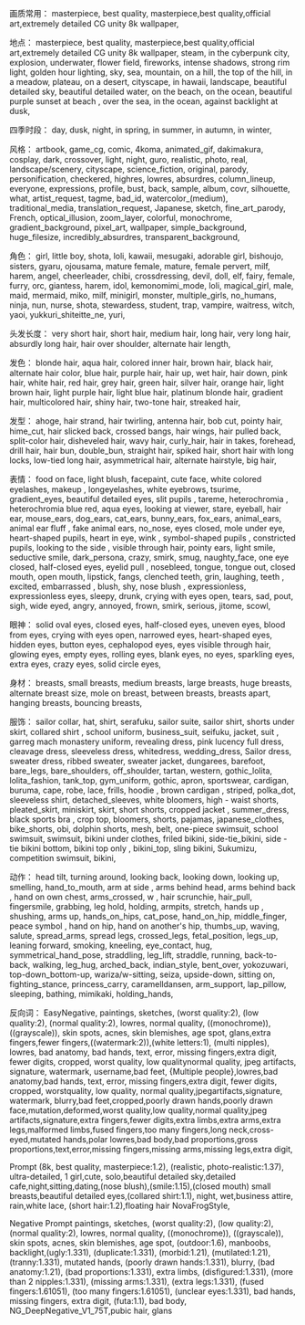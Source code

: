 画质常用：
masterpiece, best quality, masterpiece,best quality,official art,extremely detailed CG unity 8k wallpaper,
 
地点：
masterpiece, best quality, masterpiece,best quality,official art,extremely detailed CG unity 8k wallpaper, steam, in the cyberpunk city, explosion, underwater, flower field, fireworks, intense shadows, strong rim light, golden hour lighting, sky, sea, mountain, on a hill, the top of the hill, in a meadow, plateau, on a desert, cityscape, in hawaii, landscape, beautiful detailed sky, beautiful detailed water, on the beach, on the ocean, beautiful purple sunset at beach
, over the sea, in the ocean, against backlight at dusk,
 
四季时段：
day, dusk, night, in spring, in summer, in autumn, in winter,
 
风格：
artbook, game_cg, comic, 4koma, animated_gif, dakimakura, cosplay, dark, crossover, light, night, guro, realistic, photo, real, landscape/scenery, cityscape, science_fiction, original, parody, personification, checkered, highres, lowres, absurdres, column_lineup, everyone, expressions, profile, bust, back, sample, album, covr, silhouette, what, artist_request, tagme, bad_id, watercolor_(medium), traditional_media, translation_request, Japanese, sketch, fine_art_parody, French, optical_illusion, zoom_layer, colorful, monochrome, gradient_background, pixel_art, wallpaper, simple_background, huge_filesize, incredibly_absurdres, transparent_background,
 
角色：
girl, little boy, shota, loli, kawaii, mesugaki, adorable girl, bishoujo, sisters, gyaru, ojousama, mature female, mature, female pervert, milf, harem, angel, cheerleader, chibi, crossdressing, devil, doll, elf, fairy, female, furry, orc, giantess, harem, idol, kemonomimi_mode, loli, magical_girl, male, maid, mermaid, miko, milf, minigirl, monster, multiple_girls, no_humans, ninja, nun, nurse, shota, stewardess, student, trap, vampire, waitress, witch, yaoi, yukkuri_shiteitte_ne, yuri,
 
头发长度：
very short hair, short hair, medium hair, long hair, very long hair, absurdly long hair, hair over shoulder, alternate hair length,
 
发色：
blonde hair, aqua hair, colored inner hair, brown hair, black hair, alternate hair color, blue hair, purple hair, hair up, wet hair, hair down, pink hair, white hair, red hair, grey hair, green hair, silver hair, orange hair, light brown hair, light purple hair, light blue hair, platinum blonde hair, gradient hair, multicolored hair, shiny hair, two-tone hair, streaked hair,
 
发型：
ahoge, hair strand, hair twirling, antenna hair, bob cut, pointy hair, hime_cut, hair slicked back, crossed bangs, hair wings, hair pulled back, split-color hair, disheveled hair, wavy hair, curly_hair, hair in takes, forehead, drill hair, hair bun, double_bun, straight hair, spiked hair, short hair with long locks, low-tied long hair, asymmetrical hair, alternate hairstyle, big hair,
 
表情：
food on face, light blush, facepaint, cute face, white colored eyelashes, makeup , longeyelashes, white eyebrows, tsurime, gradient_eyes, beautiful detailed eyes, slit pupils , tareme, heterochromia , heterochromia blue red, aqua eyes, looking at viewer, stare, eyeball, hair ear, mouse_ears, dog_ears, cat_ears, bunny_ears, fox_ears, animal_ears, animal ear fluff , fake animal ears, no_nose, eyes closed, mole under eye, heart-shaped pupils, heart in eye, wink , symbol-shaped pupils , constricted pupils, looking to the side , visible through hair, pointy ears, light smile, seductive smile, dark_persona, crazy, smirk, smug, naughty_face, one eye closed, half-closed eyes, eyelid pull , nosebleed, tongue, tongue out, closed mouth, open mouth, lipstick, fangs, clenched teeth, grin, laughing, teeth , excited, embarrassed , blush, shy, nose blush , expressionless, expressionless eyes, sleepy, drunk, crying with eyes open, tears, sad, pout, sigh, wide eyed, angry, annoyed, frown, smirk, serious, jitome, scowl,
 
眼神：
solid oval eyes, closed eyes, half-closed eyes, uneven eyes, blood from eyes, crying with eyes open, narrowed eyes, heart-shaped eyes, hidden eyes, button eyes, cephalopod eyes, eyes visible through hair, glowing eyes, empty eyes, rolling eyes, blank eyes, no eyes, sparkling eyes, extra eyes, crazy eyes, solid circle eyes,
 
身材：
breasts, small breasts, medium breasts, large breasts, huge breasts, alternate breast size, mole on breast, between breasts, breasts apart, hanging breasts, bouncing breasts,
 
服饰：
sailor collar, hat, shirt, serafuku, sailor suite, sailor shirt, shorts under skirt, collared shirt , school uniform, business_suit, seifuku, jacket, suit , garreg mach monastery uniform, revealing dress, pink lucency full dress, cleavage dress, sleeveless dress, whitedress, wedding_dress, Sailor dress, sweater dress, ribbed sweater, sweater jacket, dungarees, barefoot, bare_legs, bare_shoulders, off_shoulder, tartan, western, gothic_lolita, lolita_fashion, tank_top, gym_uniform, gothic, apron, sportswear, cardigan, buruma, cape, robe, lace, frills, hoodie , brown cardigan , striped, polka_dot, sleeveless shirt, detached_sleeves, white bloomers, high - waist shorts, pleated_skirt, miniskirt, skirt, short shorts, cropped jacket , summer_dress, black sports bra , crop top, bloomers, shorts, pajamas, japanese_clothes, bike_shorts, obi, dolphin shorts, mesh, belt, one-piece swimsuit, school swimsuit, swimsuit,  bikini under clothes, friled bikini, side-tie_bikini, side - tie bikini bottom,  bikini top only , bikini_top, sling bikini, Sukumizu, competition swimsuit, bikini,
 
动作：
head tilt, turning around, looking back, looking down, looking up, smelling, hand_to_mouth, arm at side , arms behind head, arms behind back , hand on own chest, arms_crossed, w , hair scrunchie, hair_pull, fingersmile, grabbing, leg hold, holding, armpits, stretch, hands up , shushing, arms up, hands_on_hips, cat_pose, hand_on_hip, middle_finger, peace symbol , hand on hip, hand on another's hip, thumbs_up, waving, salute, spread_arms, spread legs, crossed_legs, fetal_position, legs_up, leaning forward, smoking, kneeling, eye_contact, hug, symmetrical_hand_pose, straddling, leg_lift, straddle, running, back-to-back, walking, leg_hug, arched_back, indian_style, bent_over, yokozuwari, top-down_bottom-up, wariza/w-sitting, seiza, upside-down, sitting on, fighting_stance, princess_carry, caramelldansen, arm_support, lap_pillow, sleeping, bathing, mimikaki, holding_hands,
 
反向词：
EasyNegative, paintings, sketches, (worst quality:2), (low quality:2), (normal quality:2), lowres, normal quality, ((monochrome)), ((grayscale)), skin spots, acnes, skin blemishes, age spot, glans,extra fingers,fewer fingers,((watermark:2)),(white letters:1), (multi nipples), lowres, bad anatomy, bad hands, text, error, missing fingers,extra digit, fewer digits, cropped, worst quality, low qualitynormal quality, jpeg artifacts, signature, watermark, username,bad feet, {Multiple people},lowres,bad anatomy,bad hands, text, error, missing fingers,extra digit, fewer digits, cropped, worstquality, low quality, normal quality,jpegartifacts,signature, watermark, blurry,bad feet,cropped,poorly drawn hands,poorly drawn face,mutation,deformed,worst quality,low quality,normal quality,jpeg artifacts,signature,extra fingers,fewer digits,extra limbs,extra arms,extra legs,malformed limbs,fused fingers,too many fingers,long neck,cross-eyed,mutated hands,polar lowres,bad body,bad proportions,gross proportions,text,error,missing fingers,missing arms,missing legs,extra digit,





Prompt
(8k, best quality, masterpiece:1.2), (realistic, photo-realistic:1.37), ultra-detailed, 1 girl,cute, solo,beautiful detailed sky,detailed cafe,night,sitting,dating,(nose blush),(smile:1.15),(closed mouth) small breasts,beautiful detailed eyes,(collared shirt:1.1), night, wet,business attire, rain,white lace, (short hair:1.2),floating hair NovaFrogStyle,

Negative Prompt
paintings, sketches, (worst quality:2), (low quality:2), (normal quality:2), lowres, normal quality, ((monochrome)), ((grayscale)), skin spots, acnes, skin blemishes, age spot, (outdoor:1.6), manboobs, backlight,(ugly:1.331), (duplicate:1.331), (morbid:1.21), (mutilated:1.21), (tranny:1.331), mutated hands, (poorly drawn hands:1.331), blurry, (bad anatomy:1.21), (bad proportions:1.331), extra limbs, (disfigured:1.331), (more than 2 nipples:1.331), (missing arms:1.331), (extra legs:1.331), (fused fingers:1.61051), (too many fingers:1.61051), (unclear eyes:1.331), bad hands, missing fingers, extra digit, (futa:1.1), bad body, NG_DeepNegative_V1_75T,pubic hair, glans
